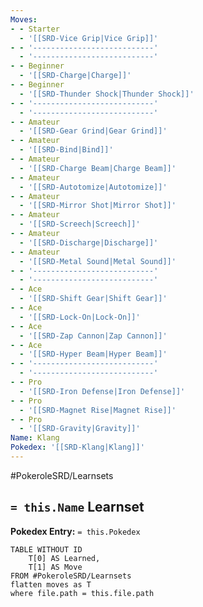 ```yaml
---
Moves:
- - Starter
  - '[[SRD-Vice Grip|Vice Grip]]'
- - '---------------------------'
  - '---------------------------'
- - Beginner
  - '[[SRD-Charge|Charge]]'
- - Beginner
  - '[[SRD-Thunder Shock|Thunder Shock]]'
- - '---------------------------'
  - '---------------------------'
- - Amateur
  - '[[SRD-Gear Grind|Gear Grind]]'
- - Amateur
  - '[[SRD-Bind|Bind]]'
- - Amateur
  - '[[SRD-Charge Beam|Charge Beam]]'
- - Amateur
  - '[[SRD-Autotomize|Autotomize]]'
- - Amateur
  - '[[SRD-Mirror Shot|Mirror Shot]]'
- - Amateur
  - '[[SRD-Screech|Screech]]'
- - Amateur
  - '[[SRD-Discharge|Discharge]]'
- - Amateur
  - '[[SRD-Metal Sound|Metal Sound]]'
- - '---------------------------'
  - '---------------------------'
- - Ace
  - '[[SRD-Shift Gear|Shift Gear]]'
- - Ace
  - '[[SRD-Lock-On|Lock-On]]'
- - Ace
  - '[[SRD-Zap Cannon|Zap Cannon]]'
- - Ace
  - '[[SRD-Hyper Beam|Hyper Beam]]'
- - '---------------------------'
  - '---------------------------'
- - Pro
  - '[[SRD-Iron Defense|Iron Defense]]'
- - Pro
  - '[[SRD-Magnet Rise|Magnet Rise]]'
- - Pro
  - '[[SRD-Gravity|Gravity]]'
Name: Klang
Pokedex: '[[SRD-Klang|Klang]]'
---
```


#PokeroleSRD/Learnsets

## `= this.Name` Learnset

**Pokedex Entry:** `= this.Pokedex`

```dataview
TABLE WITHOUT ID
    T[0] AS Learned,
    T[1] AS Move
FROM #PokeroleSRD/Learnsets
flatten moves as T
where file.path = this.file.path
```
